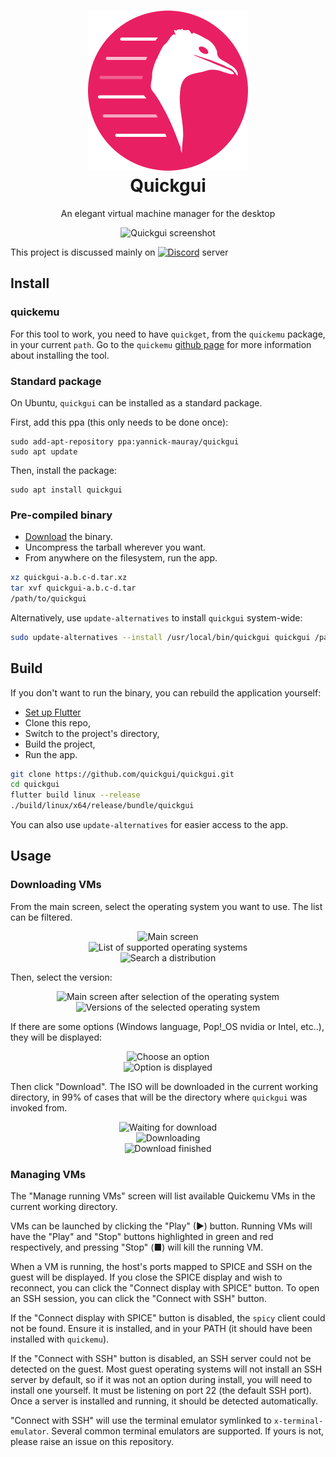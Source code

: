 <h1 align="center">
  <img src=".github/logo.png" alt="Quickgui" width="256" />
  <br />
  Quickgui
</h1>

<p align="center">An elegant virtual machine manager for the desktop</p>
<div align="center"><img src="assets/github/screenshot1.png" alt="Quickgui screenshot"></div>

This project is discussed mainly on [![Discord](https://img.shields.io/discord/712850672223125565?color=87a556&label=WimpysWorld%20Discord&logo=discord&logoColor=ffffff&style=flat-square)](https://discord.gg/sNmz3uw) server

## Install

### quickemu

For this tool to work, you need to have `quickget`, from the `quickemu` 
package, in your current `path`.
Go to the `quickemu` [github page](https://github.com/quickemu-project/quickemu)
for more information about installing the tool.

### Standard package

On Ubuntu, `quickgui` can be installed as a standard package.

First, add this ppa (this only needs to be done once):

```
sudo add-apt-repository ppa:yannick-mauray/quickgui
sudo apt update
```

Then, install the package: 
```
sudo apt install quickgui
```

### Pre-compiled binary

* [Download](https://github.com/quickemu-project/quickgui/releases) the binary.
* Uncompress the tarball wherever you want.
* From anywhere on the filesystem, run the app.

```bash
xz quickgui-a.b.c-d.tar.xz
tar xvf quickgui-a.b.c-d.tar
/path/to/quickgui
```

Alternatively, use `update-alternatives` to install `quickgui` system-wide:

```bash
sudo update-alternatives --install /usr/local/bin/quickgui quickgui /path/to/quickgui 50
```

## Build

If you don't want to run the binary, you can rebuild the application yourself:

* [Set up Flutter](https://ubuntu.com/blog/getting-started-with-flutter-on-ubuntu)
* Clone this repo,
* Switch to the project's directory,
* Build the project,
* Run the app.

```bash
git clone https://github.com/quickgui/quickgui.git
cd quickgui
flutter build linux --release
./build/linux/x64/release/bundle/quickgui
```

You can also use `update-alternatives` for easier access to the app.

## Usage

### Downloading VMs

From the main screen, select the operating system you want to use. The list can be filtered.


<div align="center"><img src="assets/github/screenshot1.png" alt="Main screen"></div>

<div align="center"><img src="assets/github/screenshot2.png" alt="List of supported operating systems"></div>

<div align="center"><img src="assets/github/screenshot3.png" alt="Search a distribution"></div>

Then, select the version:

<div align="center"><img src="assets/github/screenshot4.png" alt="Main screen after selection of the operating system"></div>

<div align="center"><img src="assets/github/screenshot5.png" alt="Versions of the selected operating system"></div>

If there are some options (Windows language, Pop!_OS nvidia or Intel, etc..), they will be displayed:

<div align="center"><img src="assets/github/screenshot8.png" alt="Choose an option"></div>

<div align="center"><img src="assets/github/screenshot9.png" alt="Option is displayed"></div>

Then click "Download". The ISO will be downloaded in the current working directory, in 99% of cases that will be the directory where `quickgui` was invoked from.

<div align="center"><img src="assets/github/screenshot10.png" alt="Waiting for download"></div>

<div align="center"><img src="assets/github/screenshot11.png" alt="Downloading"></div>

<div align="center"><img src="assets/github/screenshot12.png" alt="Download finished"></div>

### Managing VMs

The "Manage running VMs" screen will list available Quickemu VMs in the current working directory.

VMs can be launched by clicking the "Play" (▶) button. Running VMs will have the "Play" and "Stop" buttons highlighted in green and red respectively, and pressing "Stop" (■) will kill the running VM.

When a VM is running, the host's ports mapped to SPICE and SSH on the guest will be displayed. If you close the SPICE display and wish to reconnect, you can click the "Connect display with SPICE" button. To open an SSH session, you can click the "Connect with SSH" button.

If the "Connect display with SPICE" button is disabled, the `spicy` client could not be found. Ensure it is installed, and in your PATH (it should have been installed with `quickemu`).

If the "Connect with SSH" button is disabled, an SSH server could not be detected on the guest. Most guest operating systems will not install an SSH server by default, so if it was not an option during install, you will need to install one yourself. It must be listening on port 22 (the default SSH port). Once a server is installed and running, it should be detected automatically.

"Connect with SSH" will use the terminal emulator symlinked to `x-terminal-emulator`. Several common terminal emulators are supported. If yours is not, please raise an issue on this repository.
